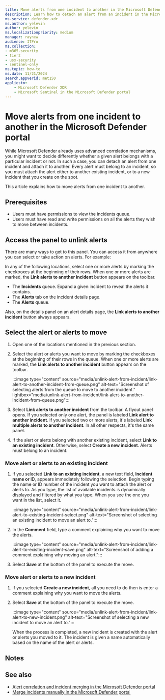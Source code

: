 ```yaml
---
title: Move alerts from one incident to another in the Microsoft Defender portal
description: Learn how to detach an alert from an incident in the Microsoft Defender portal, to correct false and/or missed correlations, and attach the alert to another (new or existing) incident, so you can investigate and remediate security threats more effectively.
ms.service: defender-xdr
ms.author: yelevin
author: yelevin
ms.localizationpriority: medium
manager: raynew
audience: ITPro
ms.collection: 
- m365-security
- tier2
- usx-security
- sentinel-only
ms.topic: how-to
ms.date: 11/21/2024
search.appverid: met150
appliesto:
    - Microsoft Defender XDR
    - Microsoft Sentinel in the Microsoft Defender portal
---
```


# Move alerts from one incident to another in the Microsoft Defender portal

While Microsoft Defender already uses advanced correlation mechanisms, you might want to decide differently whether a given alert belongs with a particular incident or not. In such a case, you can detach an alert from one incident and attach it to another. Every alert must belong to an incident, so you must attach the alert either to another existing incident, or to a new incident that you create on the spot.

This article explains how to move alerts from one incident to another.

## Prerequisites

- Users must have permissions to view the incidents queue.
- Users must have read and write permissions on all the alerts they wish to move between incidents.

## Access the panel to unlink alerts

There are many ways to get to this panel. You can access it from anywhere you can select or take action on alerts. For example:

In any of the following locations, select one or more alerts by marking the checkboxes at the beginning of their rows. When one or more alerts are marked, the **Link alerts to another incident** button appears on the toolbar.

- The **Incidents** queue. Expand a given incident to reveal the alerts it contains.
- The **Alerts** tab on the incident details page.
- The **Alerts** queue.

Also, on the details panel on an alert details page, the **Link alerts to another incident** button always appears.

## Select the alert or alerts to move

1. Open one of the locations mentioned in the previous section.

1. Select the alert or alerts you want to move by marking the checkboxes at the beginning of their rows in the queue. When one or more alerts are marked, the **Link alerts to another incident** button appears on the toolbar.

    :::image type="content" source="media/unlink-alert-from-incident/link-alert-to-another-incident-from-queue.png" alt-text="Screenshot of selecting alerts from the queue to move to another incident." lightbox="media/unlink-alert-from-incident/link-alert-to-another-incident-from-queue.png":::

1. Select **Link alerts to another incident** from the toolbar. A flyout panel opens. If you selected only one alert, the panel is labeled **Link alert to another incident**. If you selected two or more alerts, it's labeled **Link multiple alerts to another incident**. In all other respects, it's the same panel.

1. If the alert or alerts belong with another existing incident, select **Link to an existing incident**. Otherwise, select **Create a new incident**. Alerts must belong to an incident.

### Move alert or alerts to an existing incident

1. If you selected **Link to an existing incident**, a new text field, **Incident name or ID**, appears immediately following the selection. Begin typing the name or ID number of the incident you want to attach the alert or alerts to. As you type, the list of available incidents is dynamically displayed and filtered by what you type. When you see the one you want in the list, select it.

    :::image type="content" source="media/unlink-alert-from-incident/link-alert-to-existing-incident-select.png" alt-text="Screenshot of selecting an existing incident to move an alert to.":::

1. In the **Comment** field, type a comment explaining why you want to move the alerts.

    :::image type="content" source="media/unlink-alert-from-incident/link-alert-to-existing-incident-save.png" alt-text="Screenshot of adding a comment explaining why moving an alert.":::

1. Select **Save** at the bottom of the panel to execute the move.

### Move alert or alerts to a new incident

1. If you selected **Create a new incident**, all you need to do then is enter a comment explaining why you want to move the alerts.

1. Select **Save** at the bottom of the panel to execute the move.

    :::image type="content" source="media/unlink-alert-from-incident/link-alert-to-new-incident.png" alt-text="Screenshot of selecting a new incident to move an alert to.":::

    When the process is completed, a new incident is created with the alert or alerts you moved to it. The incident is given a name automatically based on the name of the alert or alerts.

## Notes

## See also

- [Alert correlation and incident merging in the Microsoft Defender portal](alerts-incidents-correlation.md)
- [Merge incidents manually in the Microsoft Defender portal](merge-incidents-manually.md)
